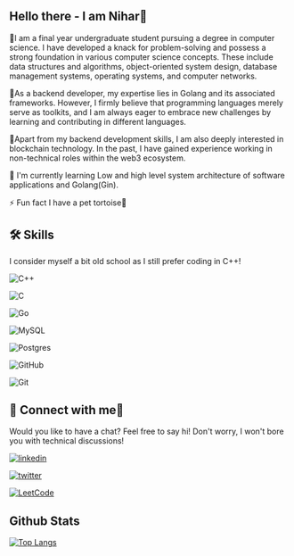 
## Hello there - I am Nihar👋
🚀I am a final year undergraduate student pursuing a degree in computer science. I have developed a knack for problem-solving and possess a strong foundation in various computer science concepts. These include data structures and algorithms, object-oriented system design, database management systems, operating systems, and computer networks.

🚀As a backend developer, my expertise lies in Golang and its associated frameworks. However, I firmly believe that programming languages merely serve as toolkits, and I am always eager to embrace new challenges by learning and contributing in different languages.

🚀Apart from my backend development skills, I am also deeply interested in blockchain technology. In the past, I have gained experience working in non-technical roles within the web3 ecosystem.











🧠 I'm currently learning
Low and high level system architecture of software applications and Golang(Gin).

⚡️ Fun fact I have a pet tortoise🐢


## 🛠 Skills

I consider myself a bit old school as I still prefer coding in C++!

![C++](https://img.shields.io/badge/c++-%2300599C.svg?style=for-the-badge&logo=c%2B%2B&logoColor=white) 

![C](https://img.shields.io/badge/c-%2300599C.svg?style=for-the-badge&logo=c&logoColor=white)

![Go](https://img.shields.io/badge/go-%2300ADD8.svg?style=for-the-badge&logo=go&logoColor=white)

![MySQL](https://img.shields.io/badge/mysql-%2300f.svg?style=for-the-badge&logo=mysql&logoColor=white)

![Postgres](https://img.shields.io/badge/postgres-%23316192.svg?style=for-the-badge&logo=postgresql&logoColor=white)

![GitHub](https://img.shields.io/badge/github-%23121011.svg?style=for-the-badge&logo=github&logoColor=white)

![Git](https://img.shields.io/badge/git-%23F05033.svg?style=for-the-badge&logo=git&logoColor=white)
## 🔗 Connect with me🤝

Would you like to have a chat? Feel free to say hi! Don't worry, I won't bore you with technical discussions!

[![linkedin](https://img.shields.io/badge/linkedin-0A66C2?style=for-the-badge&logo=linkedin&logoColor=white)](https://www.linkedin.com/in/nihar-thummar/)

[![twitter](https://img.shields.io/badge/twitter-1DA1F2?style=for-the-badge&logo=twitter&logoColor=white)](https://twitter.com/Nihar_Thummar)

[![LeetCode](https://img.shields.io/badge/LeetCode-000000?style=for-the-badge&logo=LeetCode&logoColor=#d16c06)](https://leetcode.com/nihar_t/)

## Github Stats

[![Top Langs](https://github-readme-stats.vercel.app/api/top-langs/?username=Scyther2&layout=compact)](https://github.com/Scyther2)



